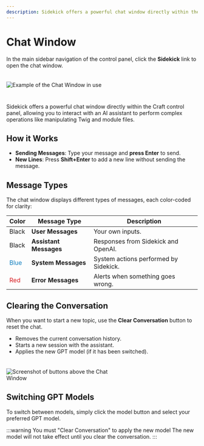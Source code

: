 ```yaml
---
description: Sidekick offers a powerful chat window directly within the Craft control panel, allowing you to interact with an AI assistant to perform complex operations like manipulating Twig and module files.
---
```


# Chat Window

In the main sidebar navigation of the control panel, click the **Sidekick** link to open the chat window.

<img class="dropshadow" src="/images/chat-window/chat-window-example.png" alt="Example of the Chat Window in use" style="max-width:737px; margin:20px 0 26px;">

Sidekick offers a powerful chat window directly within the Craft control panel, allowing you to interact with an AI assistant to perform complex operations like manipulating Twig and module files.

## How it Works

- **Sending Messages**: Type your message and **press Enter** to send.
- **New Lines**: Press **Shift+Enter** to add a new line without sending the message.

## Message Types

The chat window displays different types of messages, each color-coded for clarity:

| Color                                   | Message Type           | Description                           |
|-----------------------------------------|------------------------|---------------------------------------|
| Black                                   | **User Messages**      | Your own inputs.                      |
| Black                                   | **Assistant Messages** | Responses from Sidekick and OpenAI.   |
| <span style="color:#127fbf">Blue</span> | **System Messages**    | System actions performed by Sidekick. |
| <span style="color:#d81e23">Red</span>  | **Error Messages**     | Alerts when something goes wrong.     |

## Clearing the Conversation

When you want to start a new topic, use the **Clear Conversation** button to reset the chat.

- Removes the current conversation history.
- Starts a new session with the assistant.
- Applies the new GPT model (if it has been switched).

<img class="dropshadow" src="/images/chat-window/chat-window-buttons.png" alt="Screenshot of buttons above the Chat Window" style="max-width:314px; margin-top:22px;">

## Switching GPT Models

To switch between models, simply click the model button and select your preferred GPT model.

:::warning You must "Clear Conversation" to apply the new model
The new model will not take effect until you clear the conversation.
:::
